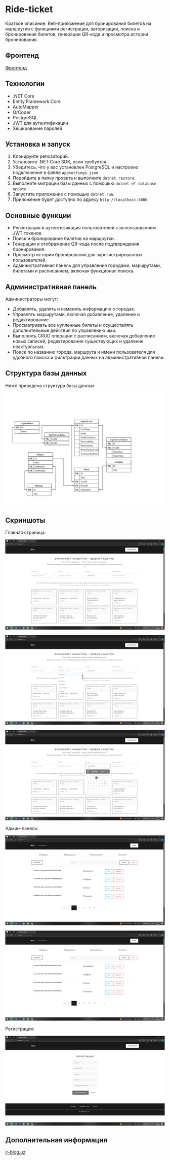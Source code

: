 # Ride-ticket

Краткое описание: Веб-приложение для бронирования билетов на маршрутки с функциями регистрации, авторизации, поиска и бронирования билетов, генерации QR-кода и просмотра истории бронирования.

## Фронтенд
[Фронтенд](https://github.com/Rakhmonberdiev/DiplomClientApp)

## Технологии

- .NET Core
- Entity Framework Core
- AutoMapper
- QrCoder
- PostgreSQL
- JWT для аутентификации
- Хеширование паролей

## Установка и запуск

1. Клонируйте репозиторий.
2. Установите .NET Core SDK, если требуется.
3. Убедитесь, что у вас установлен PostgreSQL и настроено подключение в файле `appsettings.json`.
4. Перейдите в папку проекта и выполните `dotnet restore`.
5. Выполните миграции базы данных с помощью `dotnet ef database update`.
6. Запустите приложение с помощью `dotnet run`.
7. Приложение будет доступно по адресу `http://localhost:5000`.

## Основные функции

- Регистрация и аутентификация пользователей с использованием JWT токенов.
- Поиск и бронирование билетов на маршрутки.
- Генерация и отображение QR-кода после подтверждения бронирования.
- Просмотр истории бронирования для зарегистрированных пользователей.
- Административная панель для управления городами, маршрутами, билетами и расписанием, включая функционал поиска.

## Административная панель

Администраторы могут:
- Добавлять, удалять и изменять информацию о городах.
- Управлять маршрутами, включая добавление, удаление и редактирование.
- Просматривать все купленные билеты и осуществлять дополнительные действия по управлению ими.
- Выполнять CRUD операции с расписанием, включая добавление новых записей, редактирование существующих и удаление неактуальных.
- Поиск по названию города, маршрута и имени пользователя для удобного поиска и фильтрации данных на административной панели.
  
## Структура базы данных

Ниже приведена структура базы данных:

![Структура базы данных](https://github.com/Rakhmonberdiev/Diplom/blob/master/Baza.png?raw=true)

## Скриншоты
Главная страница:

![scren1](https://github.com/Rakhmonberdiev/Diplom/blob/master/scren1.png?raw=true)

![scren2](https://github.com/Rakhmonberdiev/Diplom/blob/master/scren2.png?raw=true)

![scren3](https://github.com/Rakhmonberdiev/Diplom/blob/master/scren3.png?raw=true)

Админ-панель:

![scren4](https://github.com/Rakhmonberdiev/Diplom/blob/master/scren4.png?raw=true)

![scren5](https://github.com/Rakhmonberdiev/Diplom/blob/master/scren5.png?raw=true)

Регистрация:

![scren6](https://github.com/Rakhmonberdiev/Diplom/blob/master/scren6.png?raw=true)


## Дополнительная информация

[jr-blog.uz](https://jr-blog.uz)
